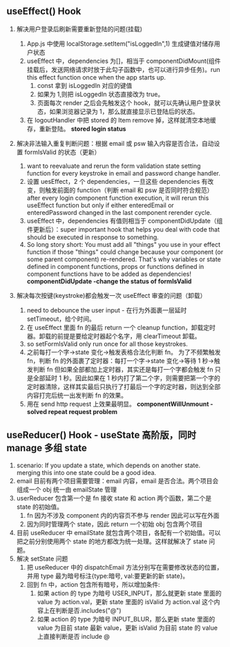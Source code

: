 ## useEffect() Hook

1. 解决用户登录后刷新需要重新登陆的问题(挂载)

   1. App.js 中使用 localStorage.setItem("isLoggedIn",1) 生成键值对储存用户状态
   2. useEffect 中，dependencies 为[]，相当于 componentDidMount(组件挂载后，发送网络请求时放于此勾子函数中，也可以进行异步任务)。run this effect function once when the app starts up.
      1. const 拿到 isLoggedIn 对应的键值
      2. 如果为 1,则把 isLoggedIn 状态直接改为 true。
      3. 页面每次 render 之后会先触发这个 hook，就可以先确认用户登录状态，如果浏览器记录为 1，那么就直接显示已登陆后的状态。
   3. 在 logoutHandler 中把 stored 的 Item remove 掉，这样就清空本地缓存，重新登陆。
      **stored login status**

2. 解决非法输入重复判断问题：根据 email 或 psw 输入内容是否合法，自动设置 formIsValid 的状态（更新）

   1. want to reevaluate and rerun the form validation state setting function for every keystroke in email and password change handler.
   2. 设置 uesEffect，2 个 dependencies，一旦这些 dependencies 有改变，则触发前面的 function（判断 email 和 psw 是否同时符合规范）
      after every login component function execution, it will rerun this useEffect function but only if either enteredEmail or enteredPassword changed in the last component rerender cycle.
   3. useEffect 中，dependencies 有值则相当于 componentDidUpdate（组件更新后）：super important hook that helps you deal with code that should be executed in response to something.
   4. So long story short: You must add all "things" you use in your effect function if those "things" could change because your component (or some parent component) re-rendered. That's why variables or state defined in component functions, props or functions defined in component functions have to be added as dependencies!
      **componentDidUpdate -change the status of formIsValid**

3. 解决每次按键(keystroke)都会触发一次 useEffect 审查的问题（卸载）
   1. need to debounce the user input - 在行为外面裹一层延时 setTimeout，给个时间。
   2. 在 useEffect 里面 fn 的最后 return 一个 cleanup function，卸载定时器。卸载的前提是要给定时器起个名字，用 clearTimeout 卸载。
   3. so setFormIsValid only run once for all those keystrokes.
   4. 之前每打一个字->state 变化->触发表格合法化判断 fn。
      为了不频繁触发 fn，判断 fn 的外面裹了定时器：每打一个字->state 变化->等待 1 秒->触发判断 fn
      但如果全部都加上定时器，其实还是每打一个字都会触发 fn 只是全部延时 1 秒。因此如果在 1 秒内打了第二个字，则需要把第一个字的定时器清除，这样其实最后只执行了打最后一个字的定时器，则达到全部内容打完后统一出发判断 fn 的效果。
   5. 用在 send http request 上效果最明显。
      **componentWillUnmount - solved repeat request problem**

## useReducer() Hook - useState 高阶版，同时 manage 多组 state

1. scenario: If you update a state, which depends on another state. merging this into one state could be a good idea.
2. email 目前有两个项目需要管理：email 内容，email 是否合法。两个项目会组成一个 obj 统一由 emailState 管理
3. userReducer 包含第一个是 fn 接收 state 和 action 两个函数，第二个是 state 的初始值。
   1. fn 因为不涉及 component 内的内容页不参与 render 因此可以写在外面
   2. 因为同时管理两个 state，因此 return 一个初始 obj 包含两个项目
4. 目前 useReducer 中 emailState 就包含两个项目，各配有一个初始值。可以把之前分别使用两个 state 的地方都改为统一处理。这样就解决了 state 问题。
5. 解决 setState 问题
   1. 把 useReducer 中的 dispatchEmail 方法分别写在需要修改状态的位置，并用 type 最为暗号标注{type:暗号, val:要更新的新 state}。
   2. 回到 fn 中，action 包含所有暗号，所以增加条件:
      1. 如果 action 的 type 为暗号 USER_INPUT，那么就更新 state 里面的 value 为 action.val，更新 state 里面的 isValid 为 action.val 这个内容上在判断是否.includes("@")
      2. 如果 action 的 type 为暗号 INPUT_BLUR，那么更新 state 里面的 value 为目前 state 最新 value，更新 isValid 为目前 state 的 value 上直接判断是否 include @
